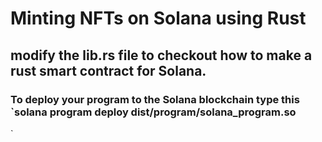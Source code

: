# Minting NFTs on Solana using Rust

## modify the lib.rs file to checkout how to make a rust smart contract for Solana.

### To deploy your program to the Solana blockchain type this `solana program deploy dist/program/solana_program.so
`